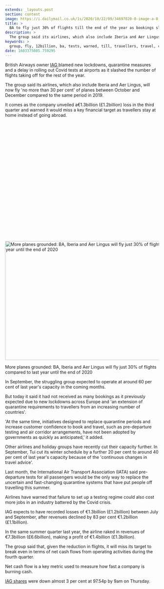 ```yaml
--- 
extends: _layouts.post 
section: content 
image: https://i.dailymail.co.uk/1s/2020/10/22/09/34697820-0-image-a-8_1603353896187.jpg 
title: > 
  BA to fly just 30% of flights till the end of the year as bookings slump 
description: > 
  The group said its airlines, which also include Iberia and Aer Lingus, will now fly 'no more than 30 per cent' of planes between October and December compared to the same period in 2019.More planes grounded: BA, Iberia and Aer Lingus will fly just 30% of flights compared to last year until the end of 2020In September, the struggling group expected to operate at around 60 per cent of last year's capacity in the coming months.IAG expects to have recorded losses of €1.3billion (£1.2billion) between July and September, after revenues declined by 83 per cent €1.2billion (£1.1billion).In the same summer quarter last year, the airline raked in revenues of €7.3billion (£6.6billion), making a profit of €1.4billion (£1.3billion).Net cash flow is a key metric used to measure how fast a company is burning cash. 
keywords: > 
  group, fly, 12billion, ba, tests, warned, till, travellers, travel, capacity, slump, quarantine, 30, bookings, end, flights, cent 
date: 1603375085.759295 
--- 
```

<div><p class="mol-para-with-font">British Airways owner <a class="class" rel="nofollow noreferrer noopener" target="_blank" href="https://investing.thisismoney.co.uk/quote/IAG">IAG </a>blamed new lockdowns, quarantine measures and a delay in rolling out Covid tests at airports as it slashed the number of flights taking off for the rest of the year.</p><p class="mol-para-with-font">The group said its airlines, which also include Iberia and Aer Lingus, will now fly 'no more than 30 per cent' of planes between October and December compared to the same period in 2019.&#160;&#160;</p><p class="mol-para-with-font">It comes as the company unveiled a&#8364;1.3billion (&#163;1.2billion) loss in the third quarter and warned it would miss a key financial target as travellers stay at home instead of going abroad.</p><img id="i-a6272cd3dcb9da34" src="data:image/gif;base64,R0lGODlhAQABAIAAAAAAAP///yH5BAEAAAAALAAAAAABAAEAAAIBRAA7" height="388" width="634" alt="More planes grounded:&#160;BA, Iberia and Aer Lingus will fly just 30% of flights compared to last year until the end of 2020" class="blkBorder img-share">  <img id="i-a6272cd3dcb9da34" src="https://i.dailymail.co.uk/1s/2020/10/22/09/34697680-8867067-image-a-1_1603353751093.jpg" height="388" width="634" alt="More planes grounded:&#160;BA, Iberia and Aer Lingus will fly just 30% of flights compared to last year until the end of 2020" class="blkBorder img-share">  <p class="imageCaption">More planes grounded:&#160;BA, Iberia and Aer Lingus will fly just 30% of flights compared to last year until the end of 2020</p><p class="mol-para-with-font">In September, the struggling group expected to operate at around 60 per cent of last year's capacity in the coming months.</p><p class="mol-para-with-font">But today it said it had not received as many bookings as it previously expected due to new lockdowns across Europe and 'an extension of quarantine requirements to travellers from an increasing number of countries'.</p><p class="mol-para-with-font">'At the same time, initiatives designed to replace quarantine periods and increase customer confidence to book and travel, such as pre-departure testing and air corridor arrangements, have not been adopted by governments as quickly as anticipated,' it added.</p><p class="mol-para-with-font">Other airlines and holiday groups have recently cut their capacity further. In September, Tui cut its winter schedule by a further 20 per cent to around 40 per cent of last year's capacity because of the 'continuous changes in travel advice'.&#160;</p><p class="mol-para-with-font">Last month, the International Air Transport Association (IATA) said pre-departure tests for all passengers would be the only way to replace the uncertain and fast-changing quarantine systems that have put people off travelling this summer.&#160;&#160;</p><p class="money item html_snippet module">  </p> <p class="mol-para-with-font">Airlines have warned that failure to set up a testing regime could also cost more jobs in an industry battered by the Covid crisis.&#160;</p><p class="mol-para-with-font">IAG expects to have recorded losses of &#8364;1.3billion (&#163;1.2billion) between July and September, after&#160;revenues declined by 83 per cent &#8364;1.2billion (&#163;1.1billion).</p><p class="mol-para-with-font">In the same summer quarter last year, the airline raked in revenues of &#8364;7.3billion (&#163;6.6billion), making a profit of &#8364;1.4billion (&#163;1.3billion).&#160;&#160;</p><p class="mol-para-with-font">The group said that, given the reduction in flights, it will miss its target to break even in terms of net cash flows from operating activities during the fourth quarter.</p><p class="mol-para-with-font">Net cash flow is a key metric used to measure how fast a company is burning cash.&#160;</p><p class="mol-para-with-font"><a class="class" rel="nofollow noreferrer noopener" target="_blank" href="https://investing.thisismoney.co.uk/quote/IAG">IAG shares</a> were down almost 3 per cent at&#160;97.54p by 9am on Thursday.&#160;</p></div>